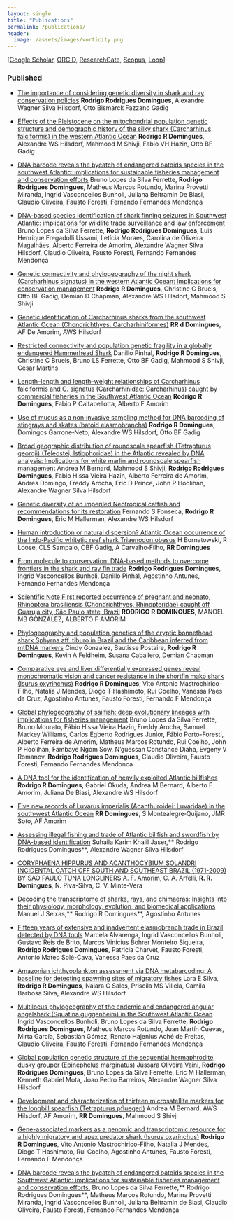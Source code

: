 ```yaml
---
layout: single
title: "Publications"
permalink: /publications/
header:
  image: /assets/images/vorticity.png
---
```


[[Google Scholar](https://scholar.google.com.br/citations?user=QEudMzIAAAAJ&hl=pt-BR), [ORCID](https://orcid.org/0000-0002-8979-645X), [ResearchGate](https://www.researchgate.net/profile/Rodrigo-Domingues-2), [Scopus](https://www.scopus.com/authid/detail.uri?authorId=55507606000), [Loop](https://loop.frontiersin.org/people/476911/overview)]


### Published   
- [The importance of considering genetic diversity in shark and ray conservation policies](https://link.springer.com/article/10.1007/s10592-017-1038-3)
  **Rodrigo Rodrigues Domingues**, Alexandre Wagner Silva Hilsdorf, Otto Bismarck Fazzano Gadig 

- [Effects of the Pleistocene on the mitochondrial population genetic structure and demographic history of the silky shark (Carcharhinus falciformis) in the western Atlantic Ocean](https://link.springer.com/article/10.1007/s11160-017-9504-z)
  **Rodrigo R Domingues**, Alexandre WS Hilsdorf, Mahmood M Shivji, Fabio VH Hazin, Otto BF Gadig 

- [DNA barcode reveals the bycatch of endangered batoids species in the southwest Atlantic: implications for sustainable fisheries management and conservation efforts](https://www.mdpi.com/2073-4425/10/4/304)
  Bruno Lopes da Silva Ferrette, **Rodrigo Rodrigues Domingues**, Matheus Marcos Rotundo, Marina Provetti Miranda, Ingrid Vasconcellos Bunholi, Juliana Beltramin De Biasi, Claudio Oliveira, Fausto Foresti, Fernando Fernandes Mendonça

- [DNA-based species identification of shark finning seizures in Southwest Atlantic: implications for wildlife trade surveillance and law enforcement](https://link.springer.com/article/10.1007/s10531-019-01862-0?wt_mc=Internal.Event.1.SEM.ArticleAuthorOnlineFirst&utm_source=ArticleAuthorContributingOnlineFirst&utm_medium=email&utm_content=AA_en_06082018&ArticleAuthorContributingOnlineFirst_20191013)
  Bruno Lopes da Silva Ferrette, **Rodrigo Rodrigues Domingues**, Luis Henrique Fregadolli Ussami, Letícia Moraes, Carolina de Oliveira Magalhães, Alberto Ferreira de Amorim, Alexandre Wagner Silva Hilsdorf, Claudio Oliveira, Fausto Foresti, Fernando Fernandes Mendonça  

- [Genetic connectivity and phylogeography of the night shark (Carcharhinus signatus) in the western Atlantic Ocean: Implications for conservation management](https://onlinelibrary.wiley.com/doi/abs/10.1002/aqc.2961)
  **Rodrigo R Domingues**, Christine C Bruels, Otto BF Gadig, Demian D Chapman, Alexandre WS Hilsdorf, Mahmood S Shivji  
 
- [Genetic identification of Carcharhinus sharks from the southwest Atlantic Ocean (Chondrichthyes: Carcharhiniformes)](https://onlinelibrary.wiley.com/doi/abs/10.1111/jai.12154)
  **RR d Domingues**, AF De Amorim, AWS Hilsdorf  
  

- [Restricted connectivity and population genetic fragility in a globally endangered Hammerhead Shark](https://link.springer.com/article/10.1007/s11160-020-09607-x)
  Danillo Pinhal, **Rodrigo R Domingues**, Christine C Bruels, Bruno LS Ferrette, Otto BF Gadig, Mahmood S Shivji, Cesar Martins  
  
- [Length–length and length–weight relationships of Carcharhinus falciformis and C. signatus (Carcharhinidae: Carcharhinus) caught by commercial fisheries in the Southwest Atlantic Ocean](https://www.sciencedirect.com/science/article/pii/S2352485516300408)
  **Rodrigo R Domingues**, Fabio P Caltabellotta, Alberto F Amorim 

- [Use of mucus as a non‐invasive sampling method for DNA barcoding of stingrays and skates (batoid elasmobranchs)](https://onlinelibrary.wiley.com/doi/abs/10.1111/jfb.13919)
  **Rodrigo R Domingues**, Domingos Garrone‐Neto, Alexandre WS Hilsdorf, Otto BF Gadig

- [Broad geographic distribution of roundscale spearfish (Tetrapturus georgii) (Teleostei, Istiophoridae) in the Atlantic revealed by DNA analysis: Implications for white marlin and roundscale spearfish management](https://www.sciencedirect.com/science/article/pii/S0165783612003050)
  Andrea M Bernard, Mahmood S Shivji, **Rodrigo Rodrigues Domingues**, Fabio Hissa Vieira Hazin, Alberto Ferreira de Amorim, Andres Domingo, Freddy Arocha, Eric D Prince, John P Hoolihan, Alexandre Wagner Silva Hilsdorf

- [Genetic diversity of an imperiled Neotropical catfish and recommendations for its restoration](https://www.frontiersin.org/journals/genetics/articles/10.3389/fgene.2017.00196/full)
  Fernando S Fonseca, **Rodrigo R Domingues**, Eric M Hallerman, Alexandre WS Hilsdorf

- [Human introduction or natural dispersion? Atlantic Ocean occurrence of the Indo‐Pacific whitetip reef shark Triaenodon obesus](https://onlinelibrary.wiley.com/doi/abs/10.1111/jfb.13528)
  H Bornatowski, R Loose, CLS Sampaio, OBF Gadig, A Carvalho‐Filho, **RR Domingues**

- [From molecule to conservation: DNA-based methods to overcome frontiers in the shark and ray fin trade](https://link.springer.com/article/10.1007/s12686-021-01194-8)
 **Rodrigo Rodrigues Domingues**, Ingrid Vasconcellos Bunholi, Danillo Pinhal, Agostinho Antunes, Fernando Fernandes Mendonça

- [Scientific Note First reported occurrence of pregnant and neonato, Rhinoptera brasiliensis (Chondrichthyes, Rhinopteridae) caught off Guaruja city, São Paulo state, Brazil](https://panamjas.org/pdf_artigos/PANAMJAS_4(4)_605-608.pdf)
  **RODRIGO R DOMINGUES**, MANOEL MB GONZALEZ, ALBERTO F AMORIM

- [Phylogeography and population genetics of the cryptic bonnethead shark Sphyrna aff. tiburo in Brazil and the Caribbean inferred from mtDNA markers](https://onlinelibrary.wiley.com/doi/abs/10.1111/jfb.14896)
  Cindy Gonzalez, Bautisse Postaire, **Rodrigo R Domingues**, Kevin A Feldheim, Susana Caballero, Demian Chapman

- [Comparative eye and liver differentially expressed genes reveal monochromatic vision and cancer resistance in the shortfin mako shark (Isurus oxyrinchus)](https://www.sciencedirect.com/science/article/pii/S0888754320301075)
  **Rodrigo R Domingues**, Vito Antonio Mastrochirico-Filho, Natalia J Mendes, Diogo T Hashimoto, Rui Coelho, Vanessa Paes da Cruz, Agostinho Antunes, Fausto Foresti, Fernando F Mendonça

- [Global phylogeography of sailfish: deep evolutionary lineages with implications for fisheries management](https://link.springer.com/article/10.1007/s10750-021-04587-w)
  Bruno Lopes da Silva Ferrette, Bruno Mourato, Fábio Hissa Vieira Hazin, Freddy Arocha, Samuel Mackey Williams, Carlos Egberto Rodrigues Junior, Fábio Porto-Foresti, Alberto Ferreira de Amorim, Matheus Marcos Rotundo, Rui Coelho, John P Hoolihan, Fambaye Ngom Sow, N’guessan Constance Diaha, Evgeny V Romanov, **Rodrigo Rodrigues Domingues**, Claudio Oliveira, Fausto Foresti, Fernando Fernandes Mendonca

- [A DNA tool for the identification of heavily exploited Atlantic billfishes](https://link.springer.com/article/10.1007/s12686-015-0489-4)
  **Rodrigo R Domingues**, Gabriel Okuda, Andrea M Bernard, Alberto F Amorim, Juliana De Biasi, Alexandre WS Hilsdorf

- [Five new records of Luvarus imperialis (Acanthuroidei: Luvaridae) in the south‐west Atlantic Ocean](https://onlinelibrary.wiley.com/doi/abs/10.1111/jfb.12629)
 **RR Domingues**, S Montealegre‐Quijano, JMR Soto, AF Amorim

- [Assessing illegal fishing and trade of Atlantic billfish and swordfish by DNA-based identification](https://link.springer.com/article/10.1007/s12686-021-01190-y)
  Suhaila Karim Khalil Jaser,** Rodrigo Rodrigues Domingues**, Alexandre Wagner Silva Hilsdorf

- [CORYPHAENA HIPPURUS AND ACANTHOCYBIUM SOLANDRI INCIDENTAL CATCH OFF SOUTH AND SOUTHEAST BRAZIL (1971-2009) BY SAO PAULO TUNA LONGLINERS](https://www.researchgate.net/profile/Rodrigo-Domingues-2/publication/266969740_Coryphaena_hippurus_and_Acanthocybium_solandri_incidental_catch_off_South_and_Southeast_Brazil_1971-2009_by_Sao_Paulo_tuna_longliners/links/544018d00cf2be1758cffa4e/Coryphaena-hippurus-and-Acanthocybium-solandri-incidental-catch-off-South-and-Southeast-Brazil-1971-2009-by-Sao-Paulo-tuna-longliners.pdf)
  A. F. Amorim, C. A. Arfelli, **R. R. Domingues**, N. Piva-Silva, C. V. Minte-Vera

- [Decoding the transcriptome of sharks, rays, and chimaeras: Insights into their physiology, morphology, evolution, and biomedical applications](https://www.mdpi.com/2410-3888/8/5/271)
  Manuel J Seixas,** Rodrigo R Domingues**, Agostinho Antunes

- [Fifteen years of extensive and inadvertent elasmobranch trade in Brazil detected by DNA tools](https://ecoevorxiv.org/repository/view/6117/)
  Marcela Alvarenga, Ingrid Vasconcellos Bunholi, Gustavo Reis de Brito, Marcos Vinícius Bohrer Monteiro Siqueira, **Rodrigo Rodrigues Domingues**, Patricia Charvet, Fausto Foresti, Antonio Mateo Solé-Cava, Vanessa Paes da Cruz

- [Amazonian ichthyoplankton assessment via DNA metabarcoding: A baseline for detecting spawning sites of migratory fishes](https://www.sciencedirect.com/science/article/pii/S0006320723002811)
  Lara E Silva, **Rodrigo R Domingues**, Naiara G Sales, Priscila MS Villela, Camila Barbosa Silva, Alexandre WS Hilsdorf

- [Multilocus phylogeography of the endemic and endangered angular angelshark (Squatina guggenheim) in the Southwest Atlantic Ocean](https://link.springer.com/article/10.1007/s10750-022-04855-3)
  Ingrid Vasconcellos Bunholi, Bruno Lopes da Silva Ferrette, **Rodrigo Rodrigues Domingues**, Matheus Marcos Rotundo, Juan Martín Cuevas, Mirta García, Sebastián Gómez, Renato Hajenius Aché de Freitas, Claudio Oliveira, Fausto Foresti, Fernando Fernandes Mendonça

- [Global population genetic structure of the sequential hermaphrodite, dusky grouper (Epinephelus marginatus)](https://onlinelibrary.wiley.com/doi/abs/10.1002/aqc.3608)
  Jussara Oliveira Vaini, **Rodrigo Rodrigues Domingues**, Bruno Lopes da Silva Ferrette, Eric M Hallerman, Kenneth Gabriel Mota, Joao Pedro Barreiros, Alexandre Wagner Silva Hilsdorf

- [Development and characterization of thirteen microsatellite markers for the longbill spearfish (Tetrapturus pfluegeri)](https://link.springer.com/article/10.1007/s12686-013-0038-y)
  Andrea M Bernard, AWS Hilsdorf, AF Amorim, **RR Domingues**, Mahmood S Shivji

- [Gene-associated markers as a genomic and transcriptomic resource for a highly migratory and apex predator shark (Isurus oxyrinchus)](https://link.springer.com/article/10.1007/s00227-022-04094-z)
  **Rodrigo R Domingues**, Vito Antonio Mastrochirico-Filho, Natalia J Mendes, Diogo T Hashimoto, Rui Coelho, Agostinho Antunes, Fausto Foresti, Fernando F Mendonça

- [DNA barcode reveals the bycatch of endangered batoids species in the Southwest Atlantic: implications for sustainable fisheries management and conservation efforts.](https://www.cabidigitallibrary.org/doi/full/10.5555/20203312342)
  Bruno Lopes da Silva Ferrette,** Rodrigo Rodrigues Domingues**, Matheus Marcos Rotundo, Marina Provetti Miranda, Ingrid Vasconcellos Bunholi, Juliana Beltramin de Biasi, Claudio Oliveira, Fausto Foresti, Fernando Fernandes Mendonça
  
